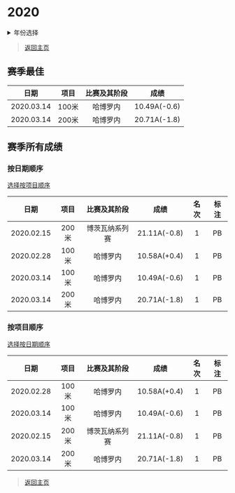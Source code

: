 # 2020

<details>
<summary>年份选择</summary>

- [2024](./2024.md)

- [2023](./2023.md)

- [2022](./2022.md)

- [2021](./2021.md)

- [2020](./2020.md)

- [2019](./2019.md)

</details>

> [返回主页](../Profile.md)

## 赛季最佳

|    日期    | 项目  | 比赛及其阶段 |     成绩     |
| :--------: | :---: | :----------: | :----------: |
| 2020.03.14 | 100米 |   哈博罗内   | 10.49A(-0.6) |
| 2020.03.14 | 200米 |   哈博罗内   | 20.71A(-1.8) |

## 赛季所有成绩

### 按日期顺序<a id='1'></a>

[选择按项目顺序](#2)

|    日期    | 项目  |  比赛及其阶段  |     成绩     | 名次 | 标注 |
| :--------: | :---: | :------------: | :----------: | :--: | :--: |
| 2020.02.15 | 200米 | 博茨瓦纳系列赛 | 21.11A(-0.8) |  1   |  PB  |
| 2020.02.28 | 100米 |    哈博罗内    | 10.58A(+0.4) |  1   |  PB  |
| 2020.03.14 | 100米 |    哈博罗内    | 10.49A(-0.6) |  1   |  PB  |
| 2020.03.14 | 200米 |    哈博罗内    | 20.71A(-1.8) |  1   |  PB  |

### 按项目顺序<a id='2'></a>

[选择按日期顺序](#1)

|    日期    | 项目  |  比赛及其阶段  |     成绩     | 名次 | 标注 |
| :--------: | :---: | :------------: | :----------: | :--: | :--: |
| 2020.02.28 | 100米 |    哈博罗内    | 10.58A(+0.4) |  1   |  PB  |
| 2020.03.14 | 100米 |    哈博罗内    | 10.49A(-0.6) |  1   |  PB  |
| 2020.02.15 | 200米 | 博茨瓦纳系列赛 | 21.11A(-0.8) |  1   |  PB  |
| 2020.03.14 | 200米 |    哈博罗内    | 20.71A(-1.8) |  1   |  PB  |

> [返回主页](../Profile.md)
